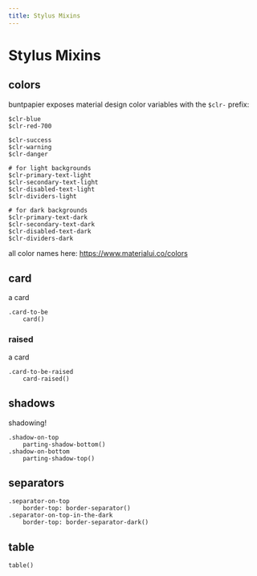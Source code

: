 ```yaml
---
title: Stylus Mixins
---
```


# Stylus Mixins

## colors

buntpapier exposes material design color variables with the `$clr-` prefix:

```stylus
$clr-blue
$clr-red-700

$clr-success
$clr-warning
$clr-danger

# for light backgrounds
$clr-primary-text-light
$clr-secondary-text-light
$clr-disabled-text-light
$clr-dividers-light

# for dark backgrounds
$clr-primary-text-dark
$clr-secondary-text-dark
$clr-disabled-text-dark
$clr-dividers-dark
```

all color names here: https://www.materialui.co/colors

## card
<div class="mixin-card"> a card </div>

```stylus
.card-to-be
	card()
```

<style lang="styl">
.mixin-card
	card()
	margin: 8px
	height: 100px
	width: @height
</style>

### raised

<div class="mixin-card-raised"> a card </div>

```stylus
.card-to-be-raised
	card-raised()
```

<style lang="styl">
.mixin-card-raised
	card-raised()
	margin: 8px
	height: 100px
	width: @height
</style>

## shadows

<div class="mixin-shadow-bottom"> shadowing! </div>

```stylus
.shadow-on-top
	parting-shadow-bottom()
.shadow-on-bottom
	parting-shadow-top()
```

<style lang="styl">
.mixin-shadow-bottom
	margin: 16px 0
	parting-shadow-bottom()
</style>

## separators

<div class="mixin-separator"></div>

```stylus
.separator-on-top
	border-top: border-separator()
.separator-on-top-in-the-dark
	border-top: border-separator-dark()
```

<style lang="styl">
.mixin-separator
	margin: 16px 0
	height: 10px
	width: 100%
	border-top: border-separator()
</style>

## table
```stylus
table()
```
